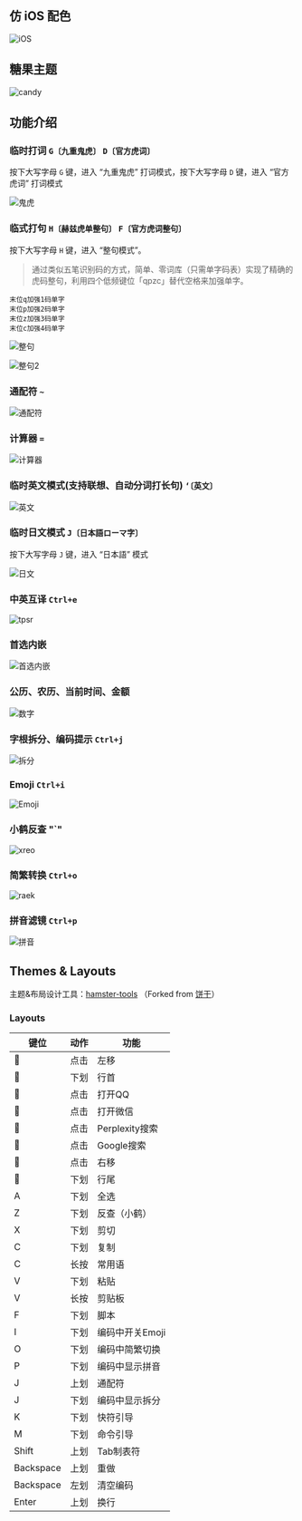 ## 仿 iOS 配色

![iOS](/assets/iOS.jpg)

## 糖果主题

![candy](/assets/candy.jpg)

## 功能介绍

### 临时打词 `G〔九重鬼虎〕` `D〔官方虎词〕`

按下大写字母 `G` 键，进入 “九重鬼虎” 打词模式，按下大写字母 `D` 键，进入 “官方虎词” 打词模式

![鬼虎](/assets/agzh.png)

### 临式打句 `H〔赫兹虎单整句〕` `F〔官方虎词整句〕`

按下大写字母 `H` 键，进入 “整句模式”。

> 通过类似五笔识别码的方式，简单、零词库（只需单字码表）实现了精确的虎码整句，利用四个低频键位「qpzc」替代空格来加强单字。

```
末位q加强1码单字
末位p加强2码单字
末位z加强3码单字
末位c加强4码单字
```

![整句](/assets/xhgj.png)

![整句2](/assets/xhgj2.png)

### 通配符 `~`

![通配符](/assets/ktyv.png)

### 计算器 `=`

![计算器](/assets/snrq.png)

### 临时英文模式(支持联想、自动分词打长句) `‘〔英文〕`

![英文](/assets/lmvw.png)

### 临时日文模式 `J〔日本語ローマ字〕`

按下大写字母 `J` 键，进入 “日本語” 模式

![日文](/assets/orvw.png)

### 中英互译 `Ctrl+e`

![tpsr](/assets/tpsr.png)

### 首选内嵌

![首选内嵌](/assets/mjvz.gif)

### 公历、农历、当前时间、金额

![数字](/assets/pbwh.png)

### 字根拆分、编码提示 `Ctrl+j`

![拆分](/assets/chaifen.png)

### Emoji `Ctrl+i`

![Emoji](/assets/emoji.png)

### 小鹤反查 "`"

![xreo](/assets/xreo.png)

### 简繁转换 `Ctrl+o`

![raek](/assets/raek.png)

### 拼音滤镜 `Ctrl+p`

![拼音](/assets/pinyin.png)

## Themes & Layouts

主题&布局设计工具：[hamster-tools](https://hertz-hwang.github.io/hamster-tools/) （Forked from [饼干](https://github.com/lost-melody/Lost-Melody.github.io)）

### Layouts

| 键位      | 动作 | 功能            |
| ----------- | ------ | ----------------- |
|         | 点击 | 左移            |
|         | 下划 | 行首            |
|         | 点击 | 打开QQ          |
|         | 点击 | 打开微信        |
|         | 点击 | Perplexity搜索  |
|         | 点击 | Google搜索      |
|         | 点击 | 右移            |
|         | 下划 | 行尾            |
| A         | 下划 | 全选            |
| Z         | 下划 | 反查（小鹤）     |
| X         | 下划 | 剪切            |
| C         | 下划 | 复制            |
| C         | 长按 | 常用语          |
| V         | 下划 | 粘贴            |
| V         | 长按 | 剪贴板          |
| F         | 下划 | 脚本            |
| I         | 下划 | 编码中开关Emoji |
| O         | 下划 | 编码中简繁切换  |
| P         | 下划 | 编码中显示拼音  |
| J         | 上划 | 通配符         |
| J         | 下划 | 编码中显示拆分  |
| K         | 下划 | 快符引导       |
| M         | 下划 | 命令引导        |
| Shift     | 上划 | Tab制表符       |
| Backspace | 上划 | 重做            |
| Backspace | 左划 | 清空编码        |
| Enter     | 上划 | 换行            |